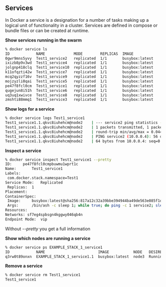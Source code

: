 Services
---
In Docker a service is a designation for a number of tasks making up a logical unit of functionality in a cluster.
Services are defined in compose or bundle files or can be created at runtime. 

**Show services running in the swarm**
```bash
% docker service ls
ID            NAME             MODE        REPLICAS  IMAGE
0gwr9mns5yvy  Test1_service2   replicated  1/1       busybox:latest
ixizb8p9v3wd  Test1_service4   replicated  1/1       busybox:latest
jolgnp418clq  Test1_service10  replicated  1/1       busybox:latest
k11ofqzti42w  Test1_service7   replicated  1/1       busybox:latest
mcq2qyzzf16v  Test1_service9   replicated  1/1       busybox:latest
mojzyzli0qai  Test1_service5   replicated  1/1       busybox:latest
pe47f8fcl0cm  Test1_service1   replicated  1/1       busybox:latest
qugejun8i51h  Test1_service6   replicated  1/1       busybox:latest
uq3uq1xwivce  Test1_service8   replicated  1/1       busybox:latest
zmshti88mmq1  Test1_service3   replicated  1/1       busybox:latest
```

**Show logs for a service**
```bash
% docker service logs Test1_service1
Test1_service1.1.qkvc8iuhehcm@node2    | --- service2 ping statistics ---
Test1_service1.1.qkvc8iuhehcm@node2    | 1 packets transmitted, 1 packets received, 0% packet loss
Test1_service1.1.qkvc8iuhehcm@node2    | round-trip min/avg/max = 0.044/0.044/0.044 ms
Test1_service1.1.qkvc8iuhehcm@node2    | PING service2 (10.0.0.4): 56 data bytes
Test1_service1.1.qkvc8iuhehcm@node2    | 64 bytes from 10.0.0.4: seq=0 ttl=64 time=0.039 ms
```

**Inspect a service**
```bash
% docker service inspect Test1_service1 --pretty
ID:		pe47f8fcl0cmpbuwmu1wprt1c
Name:		Test1_service1
Labels:
 com.docker.stack.namespace=Test1
Service Mode:	Replicated
 Replicas:	1
Placement:
ContainerSpec:
 Image:		busybox:latest@sha256:817a12c32a39bbe394944ba49de563e085f1d3c5266eb8e9723256bc4448680e
 Args:		/bin/ash -c sleep 1; while true; do ping -c 1 service2; sleep 2; done
Resources:
Networks: sf7eg4spbsgn4kggwy046qb4n
Endpoint Mode:	vip
```
Without _--pretty_ you get a full information

**Show which nodes are running a service**
```bash
% docker service ps EXAMPLE_STACK_1_service1
ID            NAME                        IMAGE           NODE   DESIRED STATE  CURRENT STATE               ERROR  PORTS
q3rw0t89onxn  EXAMPLE_STACK_1_service1.1  busybox:latest  node3  Running        Running about a minute ago 

```

**Remove a service**
```bash
% docker service rm Test1_service1
Test1_service1
```


